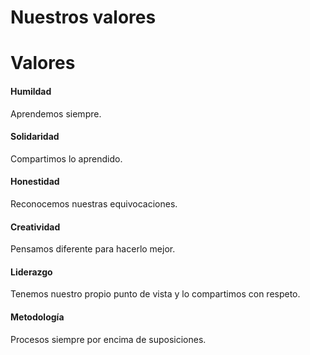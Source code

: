 # Nuestros valores

<h1 class="title">Valores</h1>

#### Humildad
Aprendemos siempre.

#### Solidaridad
Compartimos lo aprendido.

#### Honestidad
Reconocemos nuestras equivocaciones.

#### Creatividad
Pensamos diferente para hacerlo mejor.

#### Liderazgo
Tenemos nuestro propio punto de vista y lo compartimos con respeto.

#### Metodología
Procesos siempre por encima de suposiciones.
